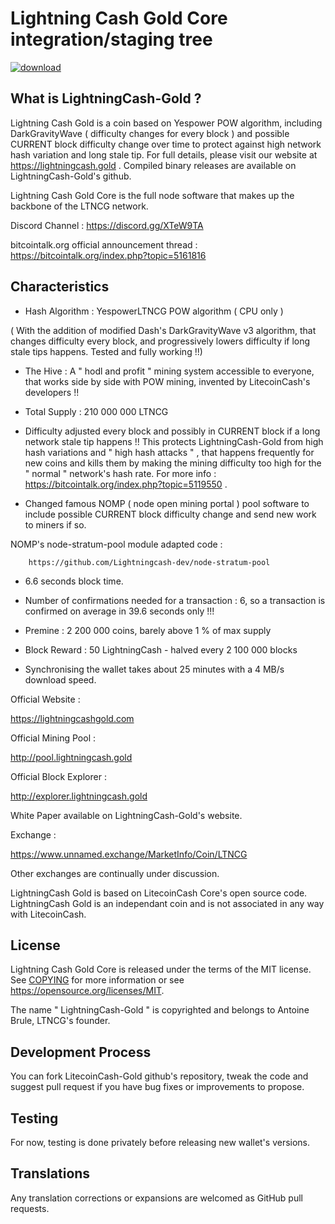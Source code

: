 Lightning Cash Gold Core integration/staging tree
===========================================

<a href="https://imgbb.com/"><img src="https://i.ibb.co/RvyqxKN/bitcoin.png" alt="download" border="0"></a>

What is LightningCash-Gold ?
----------------------

Lightning Cash Gold is a coin based on Yespower POW algorithm, including DarkGravityWave ( difficulty changes for every block ) and possible CURRENT block difficulty change over time to protect against high network hash variation and long stale tip. For full details, please visit our website at https://lightningcash.gold . Compiled binary releases are available on LightningCash-Gold's github.

Lightning Cash Gold Core is the full node software that makes up the backbone of the LTNCG network.


Discord Channel : https://discord.gg/XTeW9TA


bitcointalk.org official announcement thread : https://bitcointalk.org/index.php?topic=5161816




Characteristics
---------------------------------------------------------------------------


- Hash Algorithm : YespowerLTNCG POW algorithm    ( CPU only )

( With the addition of modified Dash's DarkGravityWave v3 algorithm, that changes difficulty every block, and progressively lowers difficulty if long stale tips happens. Tested and fully working !!)

- The Hive : A " hodl and profit " mining system accessible to everyone, that works side by side with POW mining, invented by  LitecoinCash's developers !!

- Total Supply : 210 000 000 LTNCG

- Difficulty adjusted every block and possibly in CURRENT block if a long network stale tip happens !! This protects LightningCash-Gold from high hash variations and " high hash attacks " , that happens frequently for new coins and kills them by making the mining difficulty too high for the " normal " network's hash rate. For more info :
		https://bitcointalk.org/index.php?topic=5119550 .

- Changed famous NOMP ( node open mining portal ) pool software to include possible CURRENT block difficulty change and send new work to miners if so.

NOMP's node-stratum-pool module adapted code : 

		https://github.com/Lightningcash-dev/node-stratum-pool

- 6.6 seconds block time.

- Number of confirmations needed for a transaction : 6, so a transaction is confirmed on average in 39.6 seconds only !!! 

- Premine : 2 200 000 coins, barely above 1 % of max supply

- Block Reward : 50 LightningCash - halved every 2 100 000 blocks

- Synchronising the wallet takes about 25 minutes with a 4 MB/s download speed.


Official Website :

https://lightningcashgold.com



Official Mining Pool :

http://pool.lightningcash.gold



Official Block Explorer :

http://explorer.lightningcash.gold




White Paper available on LightningCash-Gold's website.



Exchange : 

https://www.unnamed.exchange/MarketInfo/Coin/LTNCG

Other exchanges are continually under discussion.


LightningCash Gold is based on LitecoinCash Core's open source code.
LightningCash Gold is an independant coin and is not associated in any way with LitecoinCash.


License
-------

Lightning Cash Gold Core is released under the terms of the MIT license. See [COPYING](COPYING) for more
information or see https://opensource.org/licenses/MIT.

The name " LightningCash-Gold " is copyrighted and belongs to Antoine Brule, LTNCG's founder.

Development Process
-------------------

You can fork LitecoinCash-Gold github's repository, tweak the code and suggest pull request if you have bug fixes or improvements to propose.

Testing
-------

For now, testing is done privately before releasing new wallet's versions.

Translations
------------

Any translation corrections or expansions are welcomed as GitHub pull requests.
